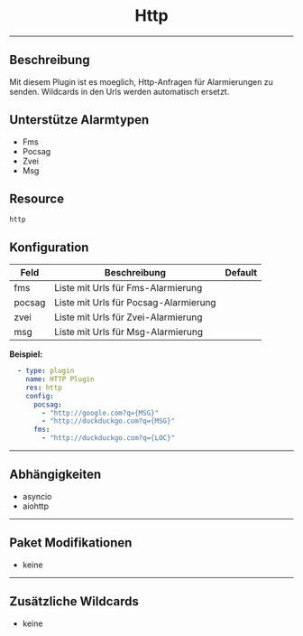 # <center>Http</center> 
---

## Beschreibung
Mit diesem Plugin ist es moeglich, Http-Anfragen für Alarmierungen zu senden.
Wildcards in den Urls werden automatisch ersetzt.

## Unterstütze Alarmtypen
- Fms
- Pocsag
- Zvei
- Msg

## Resource
`http`

## Konfiguration

|Feld|Beschreibung|Default|
|----|------------|-------|
|fms|Liste mit Urls für Fms-Alarmierung||
|pocsag|Liste mit Urls für Pocsag-Alarmierung||
|zvei|Liste mit Urls für Zvei-Alarmierung||
|msg|Liste mit Urls für Msg-Alarmierung||

**Beispiel:**
```yaml
  - type: plugin
    name: HTTP Plugin
    res: http
    config:
      pocsag:
        - "http://google.com?q={MSG}"
        - "http://duckduckgo.com?q={MSG}"
      fms:
        - "http://duckduckgo.com?q={LOC}"
```

---
## Abhängigkeiten

- asyncio
- aiohttp

---
## Paket Modifikationen

- keine

---
## Zusätzliche Wildcards

- keine